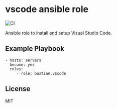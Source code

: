 vscode ansible role
===================

![CI](https://github.com/baztian/ansible-vscode/workflows/CI/badge.svg)

Ansible role to install and setup Visual Studio Code.

Example Playbook
----------------

    - hosts: servers
      become: yes
      roles:
         - role: baztian.vscode

License
-------

MIT
